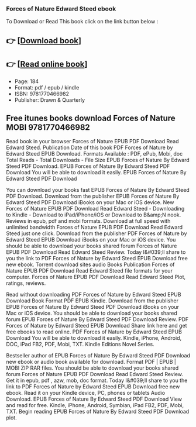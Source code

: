 ### Forces of Nature Edward Steed ebook

To Download or Read This book click on the link button below :

## 👉  [**[Download book](http://ebooksharez.info/download.php?group=book&from=github.com&id=718354&lnk=1063 "Download book")**]

## 👉  [**[Read online book](http://ebooksharez.info/download.php?group=book&from=github.com&id=718354&lnk=1063 "Read online book")**]


* Page: 184
* Format: pdf / epub / kindle
* ISBN: 9781770466982
* Publisher: Drawn &amp; Quarterly



## Free itunes books download Forces of Nature MOBI 9781770466982


Read book in your browser Forces of Nature EPUB PDF Download Read Edward Steed. Publication Date of this book PDF Forces of Nature by Edward Steed EPUB Download. Formats Available : PDF, ePub, Mobi, doc Total Reads - Total Downloads - File Size EPUB Forces of Nature By Edward Steed PDF Download. EPUB Forces of Nature By Edward Steed PDF Download You will be able to download it easily. EPUB Forces of Nature By Edward Steed PDF Download

You can download your books fast EPUB Forces of Nature By Edward Steed PDF Download. Download from the publisher EPUB Forces of Nature By Edward Steed PDF Download iBooks on your Mac or iOS device. New Forces of Nature EPUB PDF Download Read Edward Steed - Downloading to Kindle - Download to iPad/iPhone/iOS or Download to B&amp;amp;N nook. Reviews in epub, pdf and mobi formats. Download at full speed with unlimited bandwidth Forces of Nature EPUB PDF Download Read Edward Steed just one click. Download from the publisher PDF Forces of Nature by Edward Steed EPUB Download iBooks on your Mac or iOS device. You should be able to download your books shared forum Forces of Nature EPUB PDF Download Read Edward Steed Review. Today I&amp;#039;ll share to you the link to PDF Forces of Nature by Edward Steed EPUB Download free new ebook. Torrent download sites audio Books Publication Forces of Nature EPUB PDF Download Read Edward Steed file formats for your computer. Forces of Nature EPUB PDF Download Read Edward Steed Plot, ratings, reviews.

Read without downloading PDF Forces of Nature by Edward Steed EPUB Download Book Format PDF EPUB Kindle. Download from the publisher EPUB Forces of Nature By Edward Steed PDF Download iBooks on your Mac or iOS device. You should be able to download your books shared forum EPUB Forces of Nature By Edward Steed PDF Download Review. PDF Forces of Nature by Edward Steed EPUB Download Share link here and get free ebooks to read online. PDF Forces of Nature by Edward Steed EPUB Download You will be able to download it easily. Kindle, iPhone, Android, DOC, iPad FB2, PDF, Mobi, TXT. Kindle Editions Novel Series.

Bestseller author of EPUB Forces of Nature By Edward Steed PDF Download new ebook or audio book available for download. Format PDF | EPUB | MOBI ZIP RAR files. You should be able to download your books shared forum Forces of Nature EPUB PDF Download Read Edward Steed Review. Get it in epub, pdf , azw, mob, doc format. Today I&amp;#039;ll share to you the link to PDF Forces of Nature by Edward Steed EPUB Download free new ebook. Read it on your Kindle device, PC, phones or tablets Audio Download. EPUB Forces of Nature By Edward Steed PDF Download View and read for free. Kindle, iPhone, Android, Symbian, iPad FB2, PDF, Mobi, TXT. Begin reading EPUB Forces of Nature By Edward Steed PDF Download plot.





